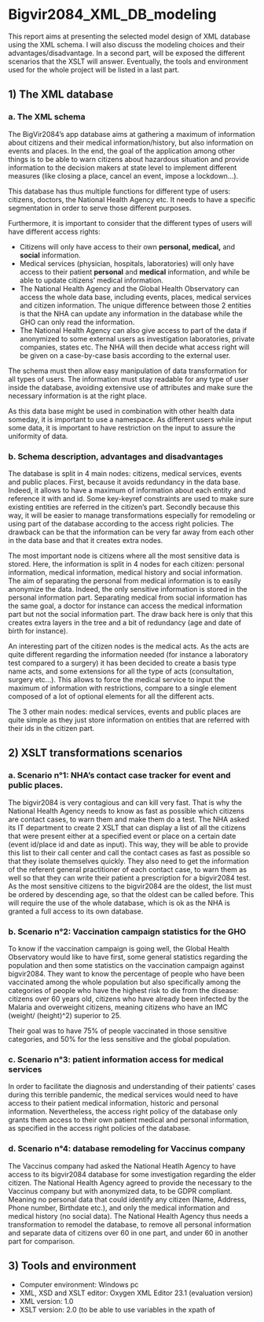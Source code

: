 # Bigvir2084_XML_DB_modeling

This report aims at presenting the selected model design of XML database using the XML schema. I will also discuss the modeling choices and their advantages/disadvantage. In a second part, will be exposed the different scenarios that the XSLT will answer. Eventually, the tools and environment used for the whole project will be listed in a last part.

## 1) The XML database

###  a. The XML schema
  The BigVir2084’s app database aims at gathering a maximum of information about citizens and their medical information/history, but also information on events and places. In the end, the goal of the application among other things is to be able to warn citizens about hazardous situation and provide information to the decision makers at state level to implement different measures (like closing a place, cancel an event, impose a lockdown…). 

  This database has thus multiple functions for different type of users: citizens, doctors, the National Health Agency etc. It needs to have a specific segmentation in order to serve those different purposes.
  
  Furthermore, it is important to consider that the different types of users will have different access rights: 
  * Citizens will only have access to their own __personal, medical,__ and __social__ information.
  * Medical services (physician, hospitals, laboratories) will only have access to their patient __personal__ and __medical__ information, and while be able to update citizens’ medical information.
  * The National Health Agency and the Global Health Observatory can access the whole data base, including events, places, medical services and citizen information. The unique difference between those 2 entities is that the NHA can update any information in the database while the GHO can only read the information.
  * The National Health Agency can also give access to part of the data if anonymized to some external users as investigation laboratories, private companies, states etc. The NHA will then decide what access right will be given on a case-by-case basis according to the external user.

The schema must then allow easy manipulation of data transformation for all types of users. The information must stay readable for any type of user inside the database, avoiding extensive use of attributes and make sure the necessary information is at the right place.

As this data base might be used in combination with other health data someday, it is important to use a namespace. As different users while input some data, it is important to have restriction on the input to assure the uniformity of data.

### b. Schema description, advantages and disadvantages

  The database is split in 4 main nodes: citizens, medical services, events and public places. First, because it avoids redundancy in the data base. Indeed, it allows to have a maximum of information about each entity and reference it with and id. Some key-keyref constraints are used to make sure existing entities are referred in the citizen’s part. Secondly because this way, it will be easier to manage transformations especially for remodeling or using part of the database according to the access right policies. The drawback can be that the information can be very far away from each other in the data base and that it creates extra nodes.
  
  The most important node is citizens where all the most sensitive data is stored. Here, the information is split in 4 nodes for each citizen: personal information, medical information, medical history and social information. The aim of separating the personal from medical information is to easily anonymize the data. Indeed, the only sensitive information is stored in the personal information part. Separating medical from social information has the same goal, a doctor for instance can access the medical information part but not the social information part. The draw back here is only that this creates extra layers in the tree and a bit of redundancy (age and date of birth for instance). 
  
  An interesting part of the citizen nodes is the medical acts. As the acts are quite different regarding the information needed (for instance a laboratory test compared to a surgery) it has been decided to create a basis type name acts, and some extensions for all the type of acts (consultation, surgery etc…). This allows to force the medical service to input the maximum of information with restrictions, compare to a single element composed of a lot of optional elements for all the different acts.

  The 3 other main nodes: medical services, events and public places are quite simple as they just store information on entities that are referred with their ids in the citizen part.

## 2)	XSLT transformations scenarios

### a. Scenario n°1: NHA’s contact case tracker for event and public places. 

The bigvir2084 is very contagious and can kill very fast. That is why the National Health Agency needs to know as fast as possible which citizens are contact cases, to warn them and make them do a test. The NHA asked its IT department to create 2 XSLT that can display a list of all the citizens that were present either at a specified event or place on a certain date (event id/place id and date as input). This way, they will be able to provide this list to their call center and call the contact cases as fast as possible so that they isolate themselves quickly. They also need to get the information of the referent general practitioner of each contact case, to warn them as well so that they can write their patient a prescription for a bigvir2084 test. As the most sensitive citizens to the bigvir2084 are the oldest, the list must be ordered by descending age, so that the oldest can be called before. This will require the use of the whole database, which is ok as the NHA is granted a full access to its own database.

### b. Scenario n°2: Vaccination campaign statistics for the GHO

To know if the vaccination campaign is going well, the Global Health Observatory would like to have first, some general statistics regarding the population and then some statistics on the vaccination campaign against bigvir2084. They want to know the percentage of people who have been vaccinated among the whole population but also specifically among the categories of people who have the highest risk to die from the disease: citizens over 60 years old, citizens who have already been infected by the Malaria and overweight citizens, meaning citizens who have an IMC (weight/ (height)^2) superior to 25.

Their goal was to have 75% of people vaccinated in those sensitive categories, and 50% for the less sensitive and the global population.

### c. Scenario n°3: patient information access for medical services

In order to facilitate the diagnosis and understanding of their patients' cases during this terrible pandemic, the medical services would need to have access to their patient medical information, historic and personal information. Nevertheless, the access right policy of the database only grants them access to their own patient medical and personal information, as specified in the access right policies of the database.

### d. Scenario n°4: database remodeling for Vaccinus company

The Vaccinus company had asked the National Heatlh Agency to have access to its bigvir2084 database for some investigation regarding the elder citizen. The National Health Agency agreed to provide the necessary to the Vaccinus company but with anonymized data, to be GDPR compliant. Meaning no personal data that could identify any citizen (Name, Address, Phone number, Birthdate etc.), and only the medical information and medical history (no social data). The National Health Agency thus needs a transformation to remodel the database, to remove all personal information and separate data of citizens over 60 in one part, and under 60 in another part for comparison.

## 3)	Tools and environment
  * Computer environment: Windows pc
  *	XML, XSD and XSLT editor: Oxygen XML Editor 23.1 (evaluation version)
  *	XML version: 1.0
  *	XSLT version: 2.0 (to be able to use variables in the xpath of <template match=xpath>). So that the users only have to change a global variable as input .
  *	HTML viewer: Mozilla Firefox 89.0.1 (64 bit)
